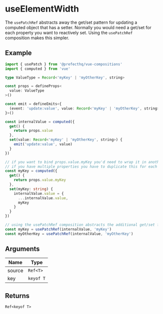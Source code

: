 # useElementWidth
The `usePatchRef` abstracts away the get/set pattern for updating a computed object that has a setter. Normally you would need a get/set for each property you want to reactively set. Using the `usePatchRef` composition makes this simpler.

## Example
```typescript
import { usePatch } from '@prefecthq/vue-compositions'
import { computed } from 'vue'

type ValueType = Record<'myKey' | 'myOtherKey', string>

const props = defineProps<
  value: ValueType
>()

const emit = defineEmits<{
  (event: 'update:value', value: Record<'myKey' | 'myOtherKey', string>)
}>()

const internalValue = computed({
  get() {
    return props.value
  },
  set(value: Record<'myKey' | 'myOtherKey', string>) {
    emit('update:value', value)
  }
})

// if you want to bind props.value.myKey you'd need to wrap it in another get/set
// if you have multiple properties you have to duplicate this for each property
const myKey = computed({
  get() {
    return props.value.myKey
  },
  set(myKey: string) {
    internalValue.value = { 
      ...internalValue.value,
      myKey 
    }
  }
})

// using the usePatchRef composition abstracts the additional get/set for each property
const myKey = usePatchRef(internalValue, 'myKey')
const myOtherKey = usePatchRef(internalValue, 'myOtherKey')
```

## Arguments
| Name     | Type                              |
|----------|-----------------------------------|
| source | `Ref<T>` |
| key    | `keyof T` |


## Returns
`Ref<keyof T>`